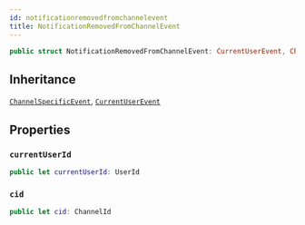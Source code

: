 ```yaml
---
id: notificationremovedfromchannelevent 
title: NotificationRemovedFromChannelEvent
--- 
```


``` swift
public struct NotificationRemovedFromChannelEvent: CurrentUserEvent, ChannelSpecificEvent 
```

## Inheritance

[`ChannelSpecificEvent`](ChannelSpecificEvent), [`CurrentUserEvent`](CurrentUserEvent)

## Properties

### `currentUserId`

``` swift
public let currentUserId: UserId
```

### `cid`

``` swift
public let cid: ChannelId
```
